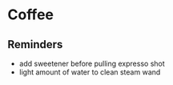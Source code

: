 # Coffee

## Reminders

- add sweetener before pulling expresso shot
- light amount of water to clean steam wand
